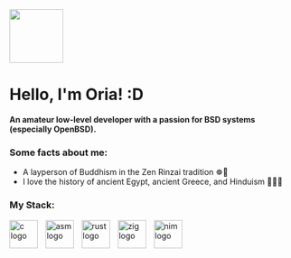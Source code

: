 <div align="left">
  <img height="95" src="https://camo.githubusercontent.com/970689669f541c4ea9d76dd708902a02b5dbd36b232280bc64096fc3861591d8/68747470733a2f2f7765622e617263686976652e6f72672f7765622f323031393132323231313430343569665f2f687474703a2f2f7777772e6f70656e6273642e6f72672f6172742f70756666792f7075666c6f676831303030583234382e676966"/>
</div>

# Hello, I'm Oria! :D

**An amateur low-level developer with a passion for BSD systems (especially OpenBSD).**

### Some facts about me:
* A layperson of Buddhism in the Zen Rinzai tradition ☸️🧘
* I love the history of ancient Egypt, ancient Greece, and Hinduism 📜🏺🙏

### My Stack:

<div align="left">
  <img src="https://skillicons.dev/icons?i=c" height="50" alt="c logo"  />
  <img width="6" />
  <img src="https://go-skill-icons.vercel.app/api/icons?i=assembly" height="50" alt="asm logo"  />
  <img width="6" />
  <img src="https://skillicons.dev/icons?i=rust" height="50" alt="rust logo"  />
  <img width="6" />
  <img src="https://skillicons.dev/icons?i=zig" height="50" alt="zig logo"  />
  <img width="6" />
  <img src="https://skillicons.dev/icons?i=nim" height="50" alt="nim logo"  />
</div>
